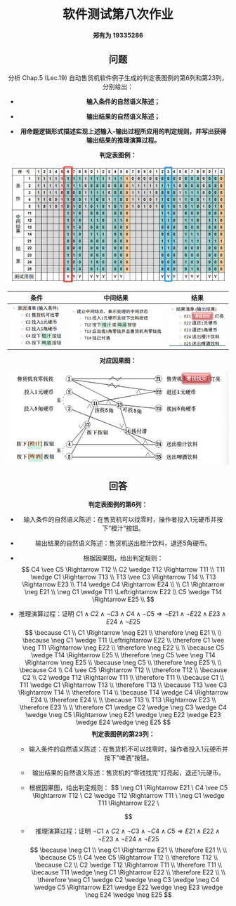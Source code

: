 <center><h1>
    软件测试第八次作业
    </h1></cenetr>

<center><b>郑有为 19335286</b></center>

## **问题**

分析 Chap.5 (Lec.19) 自动售货机软件例子生成的判定表图例的第6列和第23列，分别给出：

* **输入条件的自然语义陈述；**

* **输出结果的自然语义陈述；**

* **用命题逻辑形式描述实现上述输入-输出过程所应用的判定规则，并写出获得输出结果的推理演算过程。**

  

**判定表图例：**

![image-20211225154648765](image/8-1.png)

| 条件                                      | 中间结果                                  | 结果                                      |
| ----------------------------------------- | ----------------------------------------- | ----------------------------------------- |
| ![image-20211225154812563](image/8-2.png) | ![image-20211225154855676](image/8-3.png) | ![image-20211225154835232](image/8-4.png) |

**对应因果图：**

![image-20211225161950242](image/8-5.png)

## **回答**

**判定表图例的第6列：**

* 输入条件的自然语义陈述：在售货机可以找零时，操作者投入1元硬币并按下”橙汁“按钮。

* 输出结果的自然语义陈述：售货机送出橙汁饮料，退还5角硬币。

* 根据因果图，给出判定规则：
  $$
  C4 \vee C5 \Rightarrow T12 \\
  C2 \wedge T12 \Rightarrow T11 \\
  T11 \wedge C1 \Rightarrow T13 \\
  T13 \vee C3 \Rightarrow T14 \\
  T13 \Rightarrow E23 \\
  T14 \wedge C4 \Rightarrow E24 \\
  \\
  C1 \Rightarrow \neg E21 \\
  \neg C1 \wedge T11 \Leftrightarrow E22 \\
  C5 \wedge T14 \Rightarrow E25 \\
  $$
  
* 推理演算过程：证明 $C1 \wedge C2 \wedge \neg C3 \wedge C4 \wedge \neg C5 \Rightarrow \neg E21 \wedge \neg E22 \wedge E23 \wedge E24 \wedge \neg E25$
  $$
  \because C1 \\
  C1 \Rightarrow \neg E21 \\
  \therefore \neg E21 \\
  \\
  \because \neg C1 \wedge T11 \Leftrightarrow E22 \\
  \therefore C1 \vee \neg T11 \Rightarrow \neg E22 \\
  \therefore \neg E22 \\
  \\
  \because C5 \wedge T14 \Rightarrow E25 \\
  \therefore \neg C5 \vee \neg T14 \Rightarrow \neg E25 \\
  \because \neg C5 \\
  \therefore \neg E25 \\
  \\
  \because C4 \\
  C4 \vee C5 \Rightarrow T12 \\
  \therefore T12 \\
  \because C2 \\
  C2 \wedge T12 \Rightarrow T11 \\
  \therefore T11 \\
  \because C1 \\
  T11 \wedge C1 \Rightarrow T13 \\
  \therefore T13 \\
  \because T13 \vee C3 \Rightarrow T14 \\
  \therefore T14 \\
  \because T14 \wedge C4 \Rightarrow E24 \\
  \therefore E24 \\
  \\
  \because T13 \\
  T13 \Rightarrow E23 \\
  \therefore E23 \\
  \\
  \therefore C1 \wedge C2 \wedge \neg C3 \wedge C4 \wedge \neg C5 \Rightarrow \neg E21 \wedge \neg E22 \wedge E23 \wedge E24 \wedge \neg E25
  $$
  **判定表图例的第23列：**
  
  * 输入条件的自然语义陈述：在售货机不可以找零时，操作者投入1元硬币并按下”啤酒“按钮。
  
  * 输出结果的自然语义陈述：售货机的“零钱找完”灯亮起，退还1元硬币。
  
  * 根据因果图，给出判定规则：
    $$
    \neg C1 \Rightarrow E21 \\
    C4 \vee C5 \Rightarrow T12 \\
    C2 \wedge T12 \Rightarrow T11 \\
    \neg C1 \wedge T11 \Rightarrow E22 \\

    $$
  
  * 推理演算过程：证明 $\neg C1 \wedge C2 \wedge \neg C3 \wedge \neg C4 \wedge C5 \Rightarrow E21 \wedge E22 \wedge \neg E23 \wedge \neg E24 \wedge \neg E25$
    $$
    \because \neg C1 \\
    \neg C1 \Rightarrow E21 \\
    \therefore E21 \\
    \\
    \because C5 \\
    C4 \vee C5 \Rightarrow T12 \\
    \therefore T12 \\
    \because C2 \\
    C2 \wedge T12 \Rightarrow T11 \\
    \therefore T11 \\
    \because T11 \wedge \neg C1 \Rightarrow E22 \\
    \therefore E22 \\
    \\
    \therefore \neg C1 \wedge C2 \wedge \neg C3 \wedge \neg C4 \wedge C5 \Rightarrow E21 \wedge E22 \wedge \neg E23 \wedge \neg E24 \wedge \neg E25
    $$
    
  
  